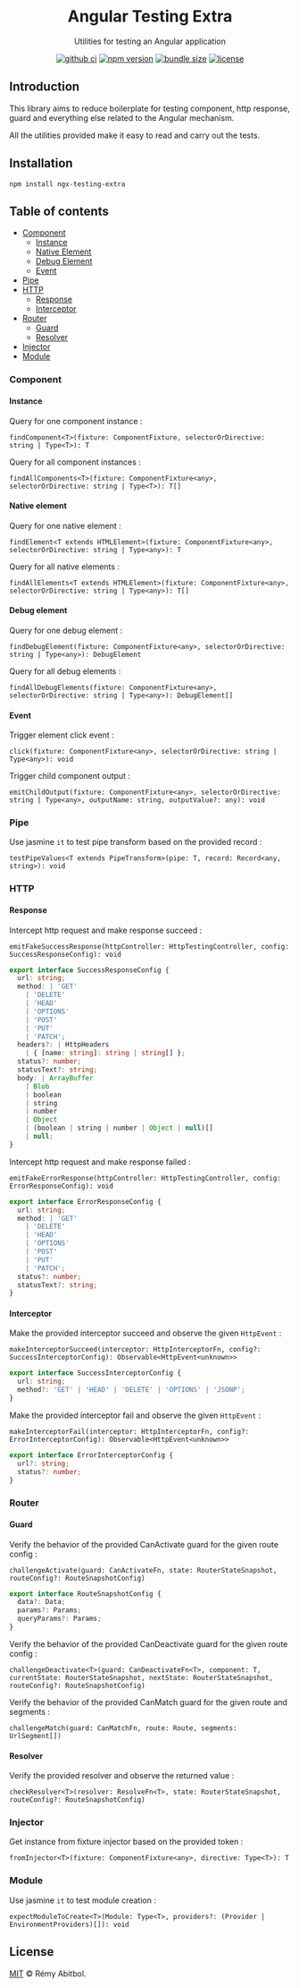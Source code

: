 <div align="center">
    <h1>Angular Testing Extra</h1>
    <p>Utilities for testing an Angular application</p>
</div> 

<div align="center">

[![github ci](https://img.shields.io/github/actions/workflow/status/remscodes/ngx-testing-extra/npm-ci.yml.svg?logo=github&label=CI&style=for-the-badge)](https://github.com/remscodes/ngx-testing-extra/actions/workflows/npm-ci.yml)
[![npm version](https://img.shields.io/npm/v/ngx-testing-extra.svg?style=for-the-badge&logo=npm)](https://www.npmjs.org/package/ngx-testing-extra)
[![bundle size](https://img.shields.io/bundlephobia/minzip/ngx-testing-extra.svg?style=for-the-badge)](https://bundlephobia.com/package/ngx-testing-extra)
[![license](https://img.shields.io/github/license/remscodes/ngx-testing-extra.svg?style=for-the-badge)](LICENSE)

</div>

## Introduction

This library aims to reduce boilerplate for testing component, http response, guard and everything else related to the Angular mechanism.

All the utilities provided make it easy to read and carry out the tests.

## Installation

```shell
npm install ngx-testing-extra
```

## Table of contents

- [Component](#component)
  - [Instance](#instance)
  - [Native Element](#native-element)
  - [Debug Element](#debug-element)
  - [Event](#event)
- [Pipe](#pipe)
- [HTTP](#http)
  - [Response](#response)
  - [Interceptor](#interceptor)
- [Router](#router)
  - [Guard](#guard)
  - [Resolver](#resolver)
- [Injector](#injector)
- [Module](#module)

### Component

#### Instance

Query for one component instance :

`findComponent<T>(fixture: ComponentFixture, selectorOrDirective: string | Type<T>): T`

Query for all component instances :

`findAllComponents<T>(fixture: ComponentFixture<any>, selectorOrDirective: string | Type<T>): T[]`

#### Native element

Query for one native element :

`findElement<T extends HTMLElement>(fixture: ComponentFixture<any>, selectorOrDirective: string | Type<any>): T`

Query for all native elements :

`findAllElements<T extends HTMLElement>(fixture: ComponentFixture<any>, selectorOrDirective: string | Type<any>): T[]`

#### Debug element

Query for one debug element :

`findDebugElement(fixture: ComponentFixture<any>, selectorOrDirective: string | Type<any>): DebugElement`

Query for all debug elements :

`findAllDebugElements(fixture: ComponentFixture<any>, selectorOrDirective: string | Type<any>): DebugElement[]`

#### Event

Trigger element click event :

`click(fixture: ComponentFixture<any>, selectorOrDirective: string | Type<any>): void`

Trigger child component output :

`emitChildOutput(fixture: ComponentFixture<any>, selectorOrDirective: string | Type<any>, outputName: string, outputValue?: any): void`

### Pipe

Use jasmine `it` to test pipe transform based on the provided record :

`testPipeValues<T extends PipeTransform>(pipe: T, record: Record<any, string>): void`

### HTTP

#### Response

Intercept http request and make response succeed :

`emitFakeSuccessResponse(httpController: HttpTestingController, config: SuccessResponseConfig): void`

```ts
export interface SuccessResponseConfig {
  url: string;
  method: | 'GET'
    | 'DELETE'
    | 'HEAD'
    | 'OPTIONS'
    | 'POST'
    | 'PUT'
    | 'PATCH';
  headers?: | HttpHeaders
    | { [name: string]: string | string[] };
  status?: number;
  statusText?: string;
  body: | ArrayBuffer
    | Blob
    | boolean
    | string
    | number
    | Object
    | (boolean | string | number | Object | null)[]
    | null;
}
```

Intercept http request and make response failed :

`emitFakeErrorResponse(httpController: HttpTestingController, config: ErrorResponseConfig): void`

```ts
export interface ErrorResponseConfig {
  url: string;
  method: | 'GET'
    | 'DELETE'
    | 'HEAD'
    | 'OPTIONS'
    | 'POST'
    | 'PUT'
    | 'PATCH';
  status?: number;
  statusText?: string;
}
```

#### Interceptor

Make the provided interceptor succeed and observe the given `HttpEvent` :

`makeInterceptorSucceed(interceptor: HttpInterceptorFn, config?: SuccessInterceptorConfig): Observable<HttpEvent<unknown>>`

```ts
export interface SuccessInterceptorConfig {
  url: string;
  method?: 'GET' | 'HEAD' | 'DELETE' | 'OPTIONS' | 'JSONP';
}
```

Make the provided interceptor fail and observe the given `HttpEvent` :

`makeInterceptorFail(interceptor: HttpInterceptorFn, config?: ErrorInterceptorConfig): Observable<HttpEvent<unknown>>`

```ts
export interface ErrorInterceptorConfig {
  url?: string;
  status?: number;
}
```

### Router

#### Guard

Verify the behavior of the provided CanActivate guard for the given route config :

`challengeActivate(guard: CanActivateFn, state: RouterStateSnapshot, routeConfig?: RouteSnapshotConfig)`

```ts
export interface RouteSnapshotConfig {
  data?: Data;
  params?: Params;
  queryParams?: Params;
}
```

Verify the behavior of the provided CanDeactivate guard for the given route config :

`challengeDeactivate<T>(guard: CanDeactivateFn<T>, component: T, currentState: RouterStateSnapshot, nextState: RouterStateSnapshot, routeConfig?: RouteSnapshotConfig)`

Verify the behavior of the provided CanMatch guard for the given route and segments :

`challengeMatch(guard: CanMatchFn, route: Route, segments: UrlSegment[])`

#### Resolver

Verify the provided resolver and observe the returned value :

`checkResolver<T>(resolver: ResolveFn<T>, state: RouterStateSnapshot, routeConfig?: RouteSnapshotConfig)`

### Injector

Get instance from fixture injector based on the provided token :

`fromInjector<T>(fixture: ComponentFixture<any>, directive: Type<T>): T`

### Module

Use jasmine `it` to test module creation :

`expectModuleToCreate<T>(Module: Type<T>, providers?: (Provider | EnvironmentProviders)[]): void`

## License

[MIT](LICENSE) © Rémy Abitbol.
